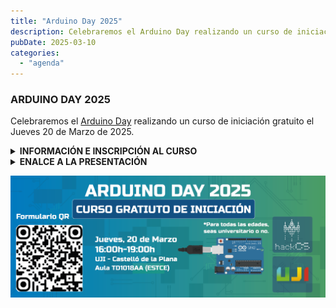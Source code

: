 ```yaml
---
title: "Arduino Day 2025"
description: Celebraremos el Arduino Day realizando un curso de iniciación gratuito el Jueves 20 de Marzo de 2025.
pubDate: 2025-03-10
categories: 
  - "agenda"
---
```


### ARDUINO DAY 2025

Celebraremos el [Arduino Day](https://days.arduino.cc/about) realizando un curso de iniciación gratuito el Jueves 20 de Marzo de 2025.

<details>
  <summary><strong>INFORMACIÓN E INSCRIPCIÓN AL CURSO</strong></summary>

  Fecha: **jueves 20/03**

  Lugar: [UJI](https://www.google.es/maps/place/Universitat+Jaume+I/@39.9902105,-0.0511631,14z/data=!4m6!3m5!1s0xd5ffe0fca9b5147:0x1368bf53b3a7fb3f!8m2!3d39.9943481!4d-0.0702147!16zL20vMDg0dGNk?coh=164777&entry=tt&shorturl=1)

  En el curso se enseñará la estructura básica del Arduino, el uso de sus pines GPIO y de los pines analógicos. Asimismo, se realizarán proyectos de forma práctica para experimentar cómo funciona el Arduino.

  Se hará en el **Aula TD1018AA** de **16-19h**. 

**IMPORTANTE: Es necesario traer ordenador portátil con el Arduino IDE instalado.**

  
Link para inscribirse: https://forms.gle/fayBGnjUVXNkvHoZ8 
</details>

<details>
  <summary><strong>ENALCE A LA PRESENTACIÓN</strong></summary>
</details>

![](images/Banner-Arduino-Day_Mesa-de-trabajo-1-1024x395.png)
